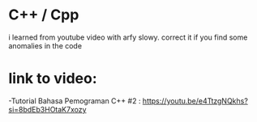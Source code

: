 # C++ / Cpp
i learned from youtube video with arfy slowy. correct it if you find some anomalies in the code


# link to video:

-Tutorial Bahasa Pemograman C++ #2 :
https://youtu.be/e4TtzgNQkhs?si=8bdEb3HOtaK7xozy
